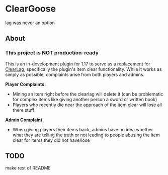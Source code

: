 

# ClearGoose

lag was never an option

## About
### This project is NOT production-ready

This is an in-development plugin for 1.17 to serve as a replacement for
<a href="https://www.spigotmc.org/resources/clearlagg.68271/">
ClearLag</a>, specifically the plugin's item clear functionality. While it works as simply as possible, complaints arise
from both players and admins.

<b>Player Complaints:</b>

- Mining an item right before the clearlag will delete it
  (can be problematic for complex items like giving another person a sword or written book)
- Players who recently die near the approach of the item clear will lose all there stuff

<b>Admin Complaint</b>

- When giving players their items back, admins have no idea whether what they are telling the truth or not leading to
  people abusing the item clear for items they did not have/lose


## TODO

make rest of README 

